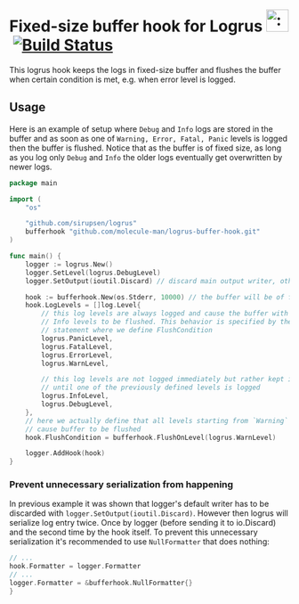 # Fixed-size buffer hook for Logrus <img src="http://i.imgur.com/hTeVwmJ.png" width="40" height="40" alt=":walrus:" class="emoji" title=":walrus:" />&nbsp;[![Build Status](https://circleci.com/gh/molecule-man/logrus-buffer-hook/tree/main.svg?style=svg)](https://circleci.com/gh/molecule-man/logrus-buffer-hook/tree/main)

This logrus hook keeps the logs in fixed-size buffer and flushes the buffer when
certain condition is met, e.g. when error level is logged.

## Usage

Here is an example of setup where `Debug` and `Info` logs are stored in the
buffer and as soon as one of `Warning, Error, Fatal, Panic` levels is logged
then the buffer is flushed. Notice that as the buffer is of fixed size, as long
as you log only `Debug` and `Info` the older logs eventually get overwritten by
newer logs.

```go
package main

import (
	"os"

	"github.com/sirupsen/logrus"
	bufferhook "github.com/molecule-man/logrus-buffer-hook.git"
)

func main() {
	logger := logrus.New()
	logger.SetLevel(logrus.DebugLevel)
	logger.SetOutput(ioutil.Discard) // discard main output writer, otherwise logs will be written twice

	hook := bufferhook.New(os.Stderr, 10000) // the buffer will be of fixed size of 10 kb
	hook.LogLevels = []log.Level{
		// this log levels are always logged and cause the buffer with Debug and
		// Info levels to be flushed. This behavior is specified by the next
		// statement where we define FlushCondition
		logrus.PanicLevel,
		logrus.FatalLevel,
		logrus.ErrorLevel,
		logrus.WarnLevel,

		// this log levels are not logged immediately but rather kept in buffer
		// until one of the previously defined levels is logged
		logrus.InfoLevel,
		logrus.DebugLevel,
	},
	// here we actually define that all levels starting from `Warning` should
	// cause buffer to be flushed
	hook.FlushCondition = bufferhook.FlushOnLevel(logrus.WarnLevel)

	logger.AddHook(hook)
}
```

### Prevent unnecessary serialization from happening

In previous example it was shown that logger's default writer has to be
discarded  with `logger.SetOutput(ioutil.Discard)`. However then logrus will
serialize log entry twice. Once by logger (before sending it to io.Discard) and
the second time by the hook itself. To prevent this unnecessary serialization
it's recommended to use `NullFormatter` that does nothing:

```go
// ...
hook.Formatter = logger.Formatter
// ...
logger.Formatter = &bufferhook.NullFormatter{}
}
```
